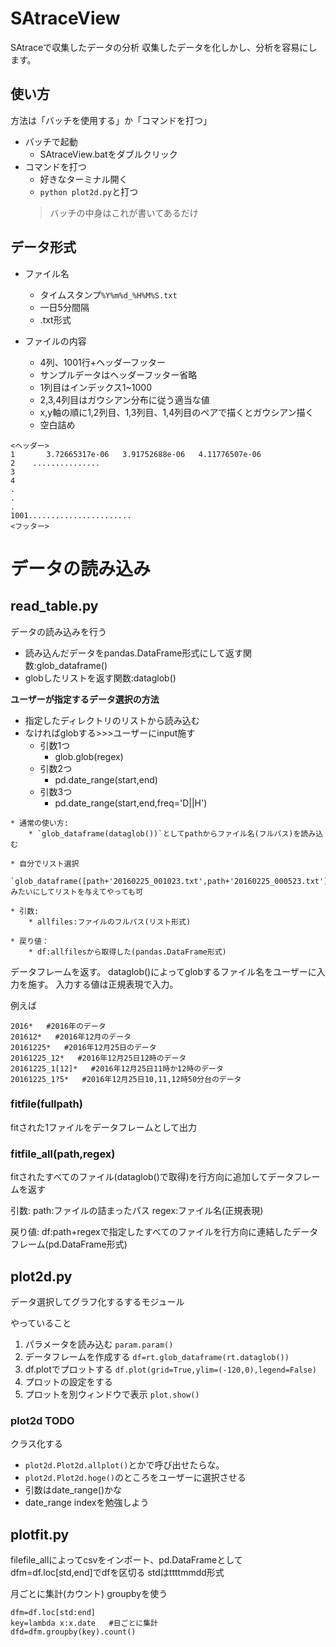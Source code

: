 # SAtraceView

SAtraceで収集したデータの分析
収集したデータを化しかし、分析を容易にします。


## 使い方
方法は「バッチを使用する」か「コマンドを打つ」

* バッチで起動
	* SAtraceView.batをダブルクリック
* コマンドを打つ
	* 好きなターミナル開く
	* `python plot2d.py`と打つ
	> バッチの中身はこれが書いてあるだけ



## データ形式
* ファイル名
	* タイムスタンプ`%Y%m%d_%H%M%S.txt`
	* 一日5分間隔
	* .txt形式


* ファイルの内容
	* 4列、1001行+ヘッダーフッター
	* サンプルデータはヘッダーフッター省略
	* 1列目はインデックス1~1000
	* 2,3,4列目はガウシアン分布に従う適当な値
	* x,y軸の順に1,2列目、1,3列目、1,4列目のペアで描くとガウシアン描く
	* 空白詰め


```ファイルの内容
<ヘッダー>
1       3.72665317e-06   3.91752688e-06   4.11776507e-06 
2    ...............
3
4
.
.
.
1001.......................
<フッター>
```



# データの読み込み

## read_table.py

データの読み込みを行う

* 読み込んだデータをpandas.DataFrame形式にして返す関数:glob_dataframe()
* globしたリストを返す関数:dataglob()



**ユーザーが指定するデータ選択の方法**
* 指定したディレクトリのリストから読み込む
* なければglobする>>>ユーザーにinput施す
	* 引数1つ
		* glob.glob(regex)
	* 引数2つ
		* pd.date_range(start,end)
	* 引数3つ
		* pd.date_range(start,end,freq='D||H')



```python:gob_dataframe(allfiles)
* 通常の使い方:
	* `glob_dataframe(dataglob())`としてpathからファイル名(フルパス)を読み込む

* 自分でリスト選択
	`glob_dataframe([path+'20160225_001023.txt',path+'20160225_000523.txt'])`みたいにしてリストを与えてやっても可

* 引数:
	* allfiles:ファイルのフルパス(リスト形式)

* 戻り値：
	* df:allfilesから取得した(pandas.DataFrame形式)
```

データフレームを返す。
dataglob()によってglobするファイル名をユーザーに入力を施す。
入力する値は正規表現で入力。

例えば

```
2016*   #2016年のデータ
201612*   #2016年12月のデータ
20161225*   #2016年12月25日のデータ
20161225_12*   #2016年12月25日12時のデータ
20161225_1[12]*   #2016年12月25日11時か12時のデータ
20161225_1?5*   #2016年12月25日10,11,12時50分台のデータ
```








### fitfile(fullpath)
fitされた1ファイルをデータフレームとして出力



### fitfile_all(path,regex)
fitされたすべてのファイル(dataglob()で取得)を行方向に追加してデータフレームを返す

引数:
	path:ファイルの詰まったパス
	regex:ファイル名(正規表現)

戻り値:
	df:path+regexで指定したすべてのファイルを行方向に連結したデータフレーム(pd.DataFrame形式)















## plot2d.py

データ選択してグラフ化するするモジュール

やっていること

1. パラメータを読み込む
	`param.param()`
2. データフレームを作成する
	`df=rt.glob_dataframe(rt.dataglob())`
3. df.plotでプロットする
	`df.plot(grid=True,ylim=(-120,0),legend=False)`
4. プロットの設定をする
5. プロットを別ウィンドウで表示
	`plot.show()`

### plot2d TODO

クラス化する

* `plot2d.Plot2d.allplot()`とかで呼び出せたらな。
* `plot2d.Plot2d.hoge()`のところをユーザーに選択させる
* 引数はdate_range()かな
* date_range indexを勉強しよう











## plotfit.py
filefile_allによってcsvをインポート、pd.DataFrameとして
dfm=df.loc[std,end]でdfを区切る
stdはttttmmdd形式


月ごとに集計(カウント)
groupbyを使う

```
dfm=df.loc[std:end]
key=lambda x:x.date   #日ごとに集計
dfd=dfm.groupby(key).count()
```
